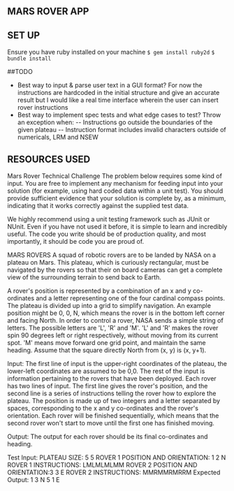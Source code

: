 ## MARS ROVER APP

## SET UP
Ensure you have ruby installed on your machine
`$ gem install ruby2d`
`$ bundle install`

##TODO
- Best way to input & parse user text in a GUI format? For now the instructions are hardcoded in the initial structure and give an accurate result but I would like a real time interface wherein the user can insert rover instructions
-  Best way to implement spec tests and what edge cases to test? Throw an exception when:
-- Instructions go outside the boundaries of the given plateau
-- Instruction format includes invalid characters outside of numericals, LRM and NSEW
## RESOURCES USED
Mars Rover Technical Challenge
The problem below requires some kind of input. You are free to implement any mechanism for feeding input into your solution (for example, using hard coded data within a unit test). You should provide sufficient evidence that your solution is complete by, as a minimum, indicating that it works correctly against the supplied test data.

We highly recommend using a unit testing framework such as JUnit or NUnit. Even if you have not used it before, it is simple to learn and incredibly useful.
The code you write should be of production quality, and most importantly, it should be code you are proud of.

MARS ROVERS
A squad of robotic rovers are to be landed by NASA on a plateau on Mars.
This plateau, which is curiously rectangular, must be navigated by the rovers so that their on board cameras can get a complete view of the surrounding terrain to send back to Earth.

A rover's position is represented by a combination of an x and y co-ordinates and a letter representing one of the four cardinal compass points. The plateau is divided up into a grid to simplify navigation. An example position might be 0, 0, N, which means the rover is in the bottom left corner and facing North.
In order to control a rover, NASA sends a simple string of letters. The possible letters are 'L', 'R' and 'M'. 'L' and 'R' makes the rover spin 90 degrees left or right respectively, without moving from its current spot.
'M' means move forward one grid point, and maintain the same heading.
Assume that the square directly North from (x, y) is (x, y+1).

Input:
The first line of input is the upper-right coordinates of the plateau, the lower-left coordinates are assumed to be 0,0.
The rest of the input is information pertaining to the rovers that have been deployed. Each rover has two lines of input. The first line gives the rover's position, and the second line is a series of instructions telling the rover how to explore the plateau.
The position is made up of two integers and a letter separated by spaces, corresponding to the x and y co-ordinates and the rover's orientation.
Each rover will be finished sequentially, which means that the second rover won't start to move until the first one has finished moving.

Output:
The output for each rover should be its final co-ordinates and heading.

Test Input:
PLATEAU SIZE: 5 5
ROVER 1 POSITION AND ORIENTATION: 1 2 N
ROVER 1 INSTRUCTIONS: LMLMLMLMM
ROVER 2 POSITION AND ORIENTATION:3 3 E
ROVER 2 INSTRUCTIONS: MMRMMRMRRM
Expected Output:
1 3 N
5 1 E